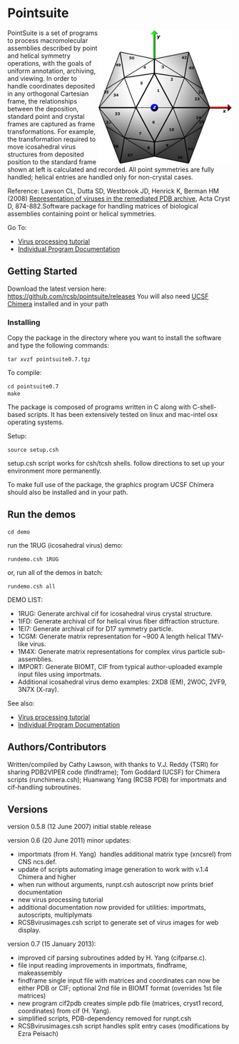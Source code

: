 # Pointsuite

<img src="./docs/icos_label.jpg" alt="drawing" align="right" width="300"/>

PointSuite is a set of programs to process macromolecular assemblies described by point and helical symmetry operations, with the goals of uniform annotation, archiving, and viewing.  In order to handle coordinates deposited in any orthogonal Cartesian frame, the relationships between the deposition, standard point and crystal frames are captured as frame transformations.  For example, the transformation required to move icosahedral virus structures from deposited position to the standard frame shown at left is calculated and recorded.  All point symmetries are fully handled; helical entries are handled only for non-crystal cases.

Reference: Lawson CL, Dutta SD, Westbrook JD, Henrick K, Berman HM (2008)   [Representation of viruses in the remediated PDB archive](http://journals.iucr.org/d/issues/2008/08/00/mv5020/index.html), Acta Cryst D, 874-882.Software package for handling matrices of biological assemblies containing point or helical symmetries.

Go To:

* [Virus processing tutorial](./docs/virusproc-tutorial.md)
* [Individual Program Documentation](./docs/index.md)


## Getting Started

Download the latest version here: https://github.com/rcsb/pointsuite/releases
You will also need [UCSF Chimera](https://www.rbvi.ucsf.edu/chimera/) installed and in your path

### Installing
Copy the package in the directory where you want to install the software and type the following commands:
```
tar xvzf pointsuite0.7.tgz
```
To compile:
```
cd pointsuite0.7
make
```
The package is composed of programs written in C along with C-shell-based scripts. It has been extensively tested on linux and mac-intel osx operating systems.

Setup:
```
source setup.csh
```
setup.csh script works for csh/tcsh shells. follow directions to set up your environment more permanently.

To make full use of the package, the graphics program UCSF Chimera should also be installed and in your path.

## Run the demos

```
cd demo
```
run the 1RUG (icosahedral virus) demo:
```
rundemo.csh 1RUG 
```
or, run all of the demos in batch:
```
rundemo.csh all 
```

DEMO LIST: 

* 1RUG: Generate archival cif for icosahedral virus crystal structure.  
* 1IFD:   Generate archival cif for helical virus fiber diffraction structure.  
* 1EI7:   Generate archival cif for D17 symmetry particle.  
* 1CGM:  Generate matrix representation for ~900 A length helical TMV-like virus.  
* 1M4X:  Generate matrix representations for complex virus particle sub-assemblies.  
* IMPORT:  Generate BIOMT, CIF from typical author-uploaded example input files using importmats.  
* Additional icosahedral virus demo examples: 2XD8 (EM), 2W0C, 2VF9, 3N7X (X-ray).  

See also:

* [Virus processing tutorial](./docs/virusproc-tutorial.md)
* [Individual Program Documentation](./docs/index.md)


## Authors/Contributors

Written/compiled by Cathy Lawson, with thanks to V.J. Reddy (TSRI) for sharing PDB2VIPER code (findframe);  Tom Goddard (UCSF) for Chimera scripts (runchimera.csh); Huanwang Yang (RCSB PDB) for importmats and cif-handling subroutines.

## Versions

version 0.5.8 (12 June 2007) initial stable release  
  
version 0.6 (20 June 2011) minor updates:  
* importmats (from H. Yang)  handles additional matrix type (xncsrel) from CNS ncs.def.  
* update of scripts automating image generation to work with v.1.4 Chimera and higher  
* when run without arguments, runpt.csh autoscript now prints brief documentation  
* new virus processing tutorial  
* additional documentation now provided for utilities: importmats, autoscripts, multiplymats  
* RCSBvirusimages.csh script to generate set of virus images for web display.  
  
version 0.7 (15 January 2013):  
* improved cif parsing subroutines added by H. Yang (cifparse.c).  
* file input reading improvements in importmats, findframe, makeassembly  
* findframe single input file with matrices and coordinates can now be either PDB or CIF; optional 2nd file in BIOMT format (overrides 1st file matrices)  
* new program cif2pdb creates simple pdb file (matrices, cryst1 record, coordinates) from cif (H. Yang).  
* simplified scripts, PDB-dependency removed for runpt.csh  
* RCSBvirusimages.csh script handles split entry cases (modifications by Ezra Peisach)  

